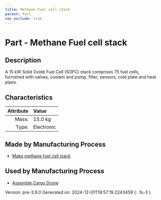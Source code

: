 ```yaml
---
title: Methane Fuel cell stack
parent: Part
nav_exclude: true
---
```

# Part - Methane Fuel cell stack

## Description
A 15 kW Solid Oxide Fuel Cell (SOFC) stack comprises &#10;&#9;&#9;    75 fuel cells, furnished with valves, coolant and pump, filter, sensors,&#10;&#9;&#9;    cold plate and heat pipes. &#10;&#9;&#9;

## Characteristics

| Attribute      | Value |
|--------:|:------|
|Mass:|15.0 kg|
|Type:|Electronic|

## Made by Manufacturing Process

- [Make methane fuel cell stack](../process/make-methane-fuel-cell-stack.html)

## Used by Manufacturing Process

- [Assemble Cargo Drone](../process/assemble-cargo-drone.html)


Version: pre-3.9.0 Generated on: 2024-12-01T19:57:19.2243459
{: .fs-3 }

